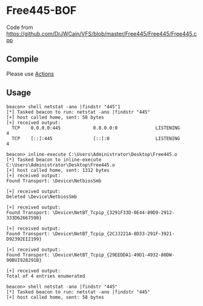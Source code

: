 # Free445-BOF
Code from https://github.com/DrJWCain/VFS/blob/master/Free445/Free445/Free445.cpp

## Compile

Please use [Actions](https://github.com/dust-life/Free445-BOF/actions)

## Usage
```
beacon> shell netstat -ano |findstr "445"1
[*] Tasked beacon to run: netstat -ano |findstr "445"
[+] host called home, sent: 58 bytes
[+] received output:
  TCP    0.0.0.0:445            0.0.0.0:0              LISTENING       4
  TCP    [::]:445               [::]:0                 LISTENING       4

beacon> inline-execute C:\Users\Administrator\Desktop\Free445.o
[*] Tasked beacon to inline-execute C:\Users\Administrator\Desktop\Free445.o
[+] host called home, sent: 1312 bytes
[+] received output:
Found Transport: \Device\NetbiosSmb

[+] received output:
Deleted \Device\NetbiosSmb

[+] received output:
Found Transport: \Device\NetBT_Tcpip_{3291F33D-0E44-89D9-2912-333D62667590}

[+] received output:
Found Transport: \Device\NetBT_Tcpip_{2CJJ221A-8D33-291F-3921-D92392EI2199}

[+] received output:
Found Transport: \Device\NetBT_Tcpip_{29EEDDA1-49D1-4932-80DW-90BUI928291B}

[+] received output:
Total of 4 entries enumerated

beacon> shell netstat -ano |findstr "445"
[*] Tasked beacon to run: netstat -ano |findstr "445"
[+] host called home, sent: 58 bytes
```
